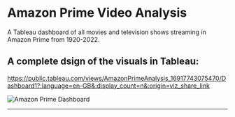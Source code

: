 # Amazon Prime Video Analysis

A Tableau dashboard of all movies and television shows streaming in Amazon Prime from 1920-2022.

## A complete dsign of the visuals in Tableau: 
https://public.tableau.com/views/AmazonPrimeAnalysis_16917743075470/Dashboard1?:language=en-GB&:display_count=n&:origin=viz_share_link

![Amazon Prime Dashboard](https://github.com/MaimelaT/Amazon-Prime-Video/assets/139053059/ddcdf41e-c6a0-4f4e-8c85-1ab8a8e6b668)

----------------------------------------------------------------------------------------------------------------------------------------------------------------------
